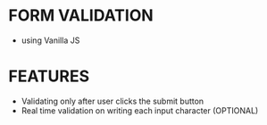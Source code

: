 # FORM VALIDATION
 - using Vanilla JS

# FEATURES 
 - Validating only after user clicks the submit button
 - Real time validation on writing each input character (OPTIONAL)
